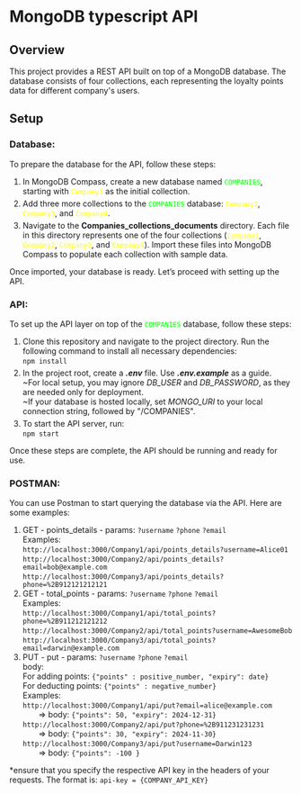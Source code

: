 # MongoDB typescript API
## Overview
<p>
    This project provides a REST API built on top of a MongoDB database. The database consists of four collections, each representing the loyalty points data for different company's users.
</p>

## Setup
### Database:
<p>To prepare the database for the API, follow these steps:</p>
<ol>
    <li style="margin-bottom:5px">
        In MongoDB Compass, create a new database named <code style="color: lime">COMPANIES</code>, starting with <code style="color: yellow">Company1</code> as the initial collection.
    </li>
    <li style="margin-bottom:5px">
        Add three more collections to the <code style="color: lime">COMPANIES</code> database: <code style="color: yellow">Company2</code>, <code style="color: yellow">Company3</code>, and <code style="color: yellow">Company4</code>.
    </li>
    <li style="margin-bottom:5px">
        Navigate to the <strong>Companies_collections_documents</strong> directory. Each file in this directory represents one of the four collections (<code style="color: yellow">Company1</code>, <code style="color: yellow">Company2</code>, <code style="color: yellow">Company3</code>, and <code style="color: yellow">Company4</code>). Import these files into MongoDB Compass to populate each collection with sample data.
    </li>
</ol>
<p>Once imported, your database is ready. Let’s proceed with setting up the API.</p>

### API:
<p>To set up the API layer on top of the <code style="color: lime">COMPANIES</code> database, follow these steps:</p>
<ol>
    <li style="margin-bottom:5px">
        Clone this repository and navigate to the project directory. Run the following command to install all necessary dependencies:<br>
        <code>npm install</code>    
    </li>
    <li style="margin-bottom:5px">
        In the project root, create a <Strong><i>.env</i></strong> file. Use <strong><i>.env.example</i></strong> as a guide.<br> ~For local setup, you may ignore <i>DB_USER</i> and <i>DB_PASSWORD</i>, as they are needed only for deployment.<br>
        ~If your database is hosted locally, set <i>MONGO_URI</i> to your local connection string, followed by "/COMPANIES".
    </li>
    <li style="margin-bottom:5px">
        To start the API server, run:<br>
        <code>npm start</code>
    </li>
</ol>
<p>
    Once these steps are complete, the API should be running and ready for use.
</p>

### POSTMAN:
<p>You can use Postman to start querying the database via the API. Here are some examples:</p>
<ol>
    <li>
        GET - points_details - params: <code>?username</code> <code>?phone</code> <code>?email</code><br>
        Examples: <br>
        <code>http://localhost:3000/Company1/api/points_details?username=Alice01</code><br>
        <code>http://localhost:3000/Company2/api/points_details?email=bob@example.com</code><br>
        <code>http://localhost:3000/Company3/api/points_details?phone=%2B912121212121</code><br>
    </li>
    <li>
        GET - total_points - params: <code>?username</code> <code>?phone</code> <code>?email</code><br>
        Examples: <br>
        <code>http://localhost:3000/Company1/api/total_points?phone=%2B911212121212</code><br>
        <code>http://localhost:3000/Company2/api/total_points?username=AwesomeBob</code><br>
        <code>http://localhost:3000/Company3/api/total_points?email=darwin@example.com</code><br>
    </li>
    <li>
        PUT - put - params: <code>?username</code> <code>?phone</code> <code>?email</code><br>
        body:<br>
        For adding points: <code>{"points" : positive_number, "expiry": date}</code><br>
        For deducting points: <code>{"points" : negative_number}</code><br>
        Examples: <br>
        <code>http://localhost:3000/Company1/api/put?email=alice@example.com</code><br>
        &emsp;&emsp;=> body: <code>{"points": 50, "expiry": 2024-12-31}</code><br>
        <code>http://localhost:3000/Company2/api/put?phone=%2B911231231231</code><br>
        &emsp;&emsp;=> body: <code>{"points": 30, "expiry": 2024-11-30}</code><br>
        <code>http://localhost:3000/Company3/api/put?username=Darwin123</code><br>
        &emsp;&emsp;=> body: <code>{"points": -100 }</code><br>
    </li>
</ol>
    <p>*ensure that you specify the respective API key in the headers of your requests. The format is: <code>api-key = {COMPANY_API_KEY}</code></p>